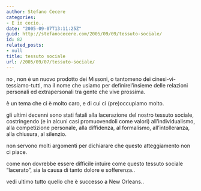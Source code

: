 ```yaml
---
author: Stefano Cecere
categories:
- E io cecio..
date: "2005-09-07T13:11:25Z"
guid: http://stefanocecere.com/2005/09/09/tessuto-sociale/
id: 82
related_posts:
- null
title: tessuto sociale
url: /2005/09/07/tessuto-sociale/
---
```


no , non &#xe8; un nuovo prodotto dei Missoni, o tantomeno dei cinesi-vi-tessiamo-tutti, ma il nome che usiamo per definirel&#x2019;insieme delle relazioni personali ed extrapersonali tra gente che vive prossima.

&#xe8; un tema che ci &#xe8; molto caro, e di cui ci (pre)occupiamo molto.

gli ultimi decenni sono stati fatali alla lacerazione del nostro tessuto sociale, costringendo (e in alcuni casi promuovendoli come valori) all&#x2019;individualismo, alla competizione personale, alla diffidenza, al formalismo, all&#x2019;intolleranza, alla chiusura, al silenzio.

non servono molti argomenti per dichiarare che questo atteggiamento non ci piace.
  
come non dovrebbe essere difficile intuire come questo tessuto sociale &#x201c;lacerato&#x201d;, sia la causa di tanto dolore e sofferenza..
  
vedi ultimo tutto quello che &#xe8; successo a New Orleans..